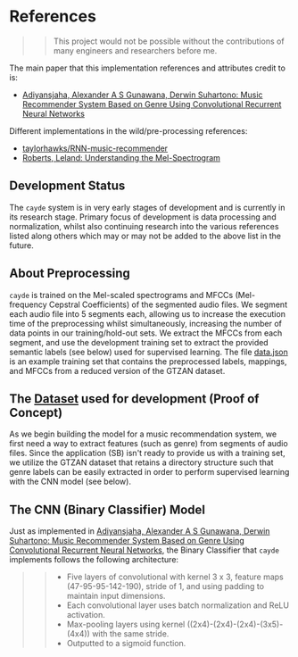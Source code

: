 # References
>> This project would not be possible without the contributions of many engineers and researchers before me.

The main paper that this implementation references and attributes credit to is:
* [Adiyansjaha, Alexander A S Gunawana, Derwin Suhartono: Music Recommender System Based on Genre Using Convolutional Recurrent Neural Networks](https://www.sciencedirect.com/science/article/pii/S1877050919310646)

Different implementations in the wild/pre-processing references:
* [taylorhawks/RNN-music-recommender](https://github.com/taylorhawks/RNN-music-recommender)
* [Roberts, Leland: Understanding the Mel-Spectrogram](https://medium.com/analytics-vidhya/understanding-the-mel-spectrogram-fca2afa2ce53)

## Development Status
The `cayde` system is in very early stages of development and is currently in its research stage. Primary focus of development is data processing and normalization, whilst also continuing research into the various references listed along others which may or may not be added to the above list in the future.

## About Preprocessing
`cayde` is trained on the Mel-scaled spectrograms and MFCCs (Mel-frequency Cepstral Coefficients) of the segmented audio files. We segment each audio file into 5 segments each, allowing us to increase the execution time of the preprocessing whilst simultaneously, increasing the number of data points in our training/hold-out sets. We extract the MFCCs from each segment, and use the development training set to extract the provided semantic labels (see below) used for supervised learning. The file [data.json](https://github.com/phasewalk1/cayde/blob/master/data.json) is an example training set that contains the preprocessed labels, mappings, and MFCCs from a reduced version of the GTZAN dataset. 

## The [Dataset](https://www.kaggle.com/datasets/andradaolteanu/gtzan-dataset-music-genre-classification?resource=download) used for development (Proof of Concept)
As we begin building the model for a music recommendation system, we first need a way to extract features (such as genre) from segments of audio files. Since the application (SB) isn't ready to provide us with a training set, we utilize the GTZAN dataset that retains a directory structure such that genre labels can be easily extracted in order to perform supervised learning with the CNN model (see below).

## The CNN (Binary Classifier) Model
Just as implemented in [Adiyansjaha, Alexander A S Gunawana, Derwin Suhartono: Music Recommender System Based on Genre Using Convolutional Recurrent Neural Networks](https://www.sciencedirect.com/science/article/pii/S1877050919310646), the Binary Classifier that `cayde` implements follows the following architecture:
>> * Five layers of convolutional with kernel 3 x 3, feature maps (47-95-95-142-190), stride of 1, and using padding to maintain input dimensions.
>> * Each convolutional layer uses batch normalization and ReLU activation.
>> * Max-pooling layers using kernel ((2x4)-(2x4)-(2x4)-(3x5)-(4x4)) with the same stride.
>> * Outputted to a sigmoid function.
